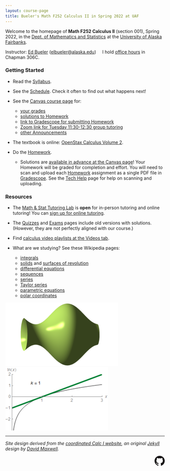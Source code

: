 ```yaml
---
layout: course-page
title: Bueler's Math F252 Calculus II in Spring 2022 at UAF
---
```


Welcome to the homepage of **Math F252 Calculus II** (section 001), Spring 2022, in the [Dept. of Mathematics and Statistics](http://www.uaf.edu/dms/) at the [University of Alaska Fairbanks](http://www.uaf.edu/).

Instructor:  [Ed Bueler](http://bueler.github.io/) ([elbueler@alaska.edu](mailto:elbueler@alaska.edu)) &nbsp; &nbsp;  I hold [office hours](http://bueler.github.io/OffHrs.htm) in Chapman 306C.

### Getting Started

* Read the [Syllabus](syllabus.pdf).

* See the [Schedule](schedule.pdf).  Check it often to find out what happens next!

* See the [Canvas course page](https://canvas.alaska.edu/courses/7049) for:

  * [your grades](https://canvas.alaska.edu/courses/7049/grades)
  * [solutions to Homework](https://canvas.alaska.edu/courses/7049/modules)
  * [link to Gradescope for submitting Homework](https://canvas.alaska.edu/courses/7049/external_tools/114?display=borderless)
  * [Zoom link for Tuesday 11:30-12:30 group tutoring](https://canvas.alaska.edu/courses/7049)
  * [other Announcements](https://canvas.alaska.edu/courses/7049)

* The textbook is online: [OpenStax Calculus Volume 2](https://openstax.org/details/books/calculus-volume-2).

* Do the [Homework](homework.html).

  * Solutions are [available in advance at the Canvas page](https://canvas.alaska.edu/courses/7049/modules)!  Your Homework will be graded for completion and effort.  You will need to scan and upload each [Homework](homework.html) assignment as a single PDF file in [Gradescope](https://canvas.alaska.edu/courses/7049/external_tools/114?display=borderless).  See the [Tech Help](techHelp.html) page for help on scanning and uploading.

### Resources

* The [Math & Stat Tutoring Lab](https://www.uaf.edu/dms/mathlab/index.php) is **open** for in-person tutoring and online tutoring!  You can [sign up for online tutoring](https://fairbanks.go-redrock.com/).

* The [Quizzes](quizzes.html) and [Exams](exams.html) pages include old versions with solutions.  (However, they are not perfectly aligned with our course.)

* Find [calculus video playlists at the Videos tab](videos.html).

* What are we studying?  See these Wikipedia pages:
   * [integrals](https://en.wikipedia.org/wiki/Integral)
   * [solids](https://en.wikipedia.org/wiki/Solid_of_revolution) and [surfaces of revolution](https://en.wikipedia.org/wiki/Surface_of_revolution)
   * [differential equations](https://en.wikipedia.org/wiki/Ordinary_differential_equation)
   * [sequences](https://en.wikipedia.org/wiki/Sequence)
   * [series](https://en.wikipedia.org/wiki/Series_(mathematics))
   * [Taylor series](https://en.wikipedia.org/wiki/Taylor_series)
   * [parametric equations](https://en.wikipedia.org/wiki/Parametric_equation)
   * [polar coordinates](https://en.wikipedia.org/wiki/Polar_coordinate_system)

[<img src="assets/images/solid.png" height="200">](https://en.wikipedia.org/wiki/Solid_of_revolution "solid of revolution") &nbsp; &nbsp; [<img src="assets/images/ln.gif" height="200">](https://en.wikipedia.org/wiki/Taylor_series "Taylor series of y=ln x")

---
_Site design derived from the [coordinated Calc I website](https://uaf-math251.github.io/), an original [Jekyll](https://jekyllrb.com/) design by [David Maxwell](https://damaxwell.github.io/)._

[<img src="assets/images/GitHub-Mark-32px.png" align="right">](https://github.com/bueler/calc2 "github repository for this site")
